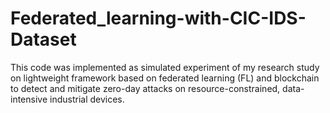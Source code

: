 # Federated_learning-with-CIC-IDS-Dataset
This code was implemented as simulated experiment of my research study on lightweight framework based on federated learning (FL) and blockchain to detect and mitigate zero-day attacks on resource-constrained, data-intensive industrial devices.
